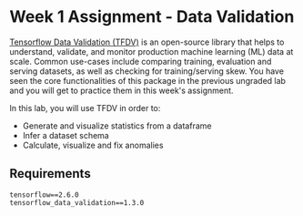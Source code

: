 # Week 1 Assignment - Data Validation
[Tensorflow Data Validation (TFDV)](https://cloud.google.com/solutions/machine-learning/analyzing-and-validating-data-at-scale-for-ml-using-tfx) is an open-source library that helps to understand, validate, and monitor production machine learning (ML) data at scale. Common use-cases include comparing training, evaluation and serving datasets, as well as checking for training/serving skew. You have seen the core functionalities of this package in the previous ungraded lab and you will get to practice them in this week's assignment.

In this lab, you will use TFDV in order to:
* Generate and visualize statistics from a dataframe
* Infer a dataset schema
* Calculate, visualize and fix anomalies 

## Requirements
`tensorflow==2.6.0`    
`tensorflow_data_validation==1.3.0`